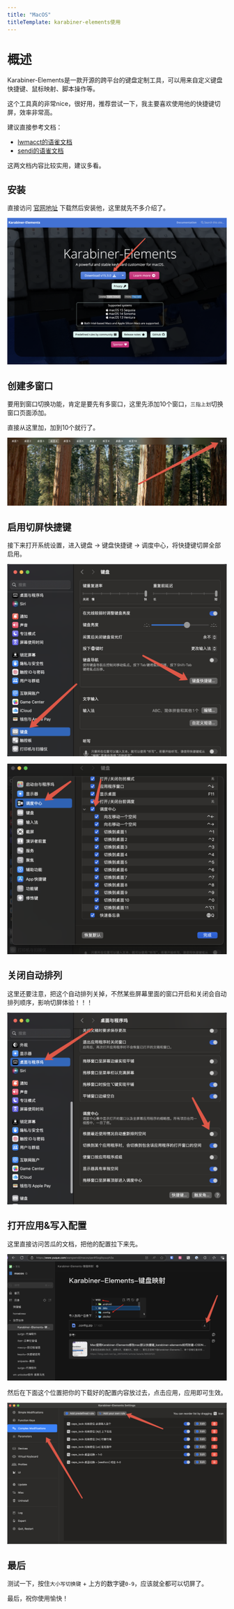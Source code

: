 ```yaml
---
title: "MacOS"
titleTemplate: karabiner-elements使用
---
```


# 概述

Karabiner-Elements是一款开源的跨平台的键盘定制工具，可以用来自定义键盘快捷键、鼠标映射、脚本操作等。

这个工具真的非常nice，很好用，推荐尝试一下，我主要喜欢使用他的快捷键切屏，效率非常高。

建议直接参考文档：

- [lwmacct的语雀文档](https://www.yuque.com/lwmacct/macos/opx2ricrpcchoki7)
- [sendi的语雀文档](https://www.yuque.com/wangsendi/macos/qw4f5ogibyuuyh3a)

这两文档内容比较实用，建议多看。


## 安装

直接访问 [官网地址](https://karabiner-elements.pqrs.org/) 下载然后安装他，这里就先不多介绍了。

![001](./001.png)


## 创建多窗口

要用到窗口切换功能，肯定是要先有多窗口，这里先添加10个窗口，`三指上划`切换窗口页面添加。

直接从这里加，加到10个就行了。

![002](./002.png)


## 启用切屏快捷键

接下来打开系统设置，进入键盘 -> 键盘快捷键 -> 调度中心，将快捷键切屏全部启用。

![003](./003.png)

![004](./004.png)


## 关闭自动排列

这里还要注意，把这个自动排列关掉，不然某些屏幕里面的窗口开启和关闭会自动排列顺序，影响切屏体验！！！

![005](./005.png)


## 打开应用&写入配置

这里直接访问苦瓜的文档，把他的配置拉下来先。

![006](./006.png)

然后在下面这个位置把你的下载好的配置内容放过去，点击应用，应用即可生效。

![007](./007.png)


## 最后

测试一下，按住`大小写切换键` + 上方的数字键`0-9`，应该就全都可以切屏了。

最后，祝你使用愉快！
